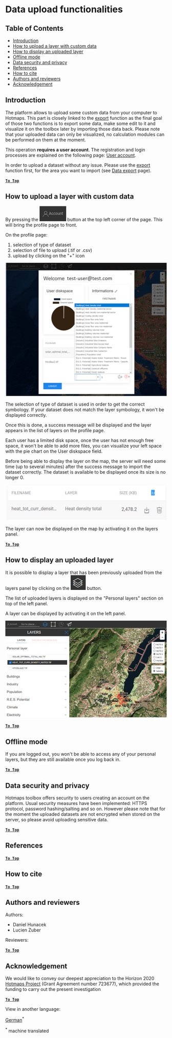 <h1>Data upload functionalities</h1>

## Table of Contents

- [Introduction](#introduction)
- [How to upload a layer with custom data](#how-to-upload-a-layer-with-custom-data)
- [How to display an uploaded layer](#how-to-display-an-uploaded-layer)
- [Offline mode](#offline-mode)
- [Data security and privacy](#data-security-and-privacy)
- [References](#references)
- [How to cite](#how-to-cite)
- [Authors and reviewers](#authors-and-reviewers)
- [Acknowledgement](#acknowledgement)

## Introduction

The platform allows to upload some custom data from your computer to Hotmaps. This part is closely linked to the [export](Data-export-functionalities) function as the final goal of those two functions is to export some data, make some edit to it and visualize it on the toolbox later by importing those data back. Please note that your uploaded data can only be visualized, no calculation modules can be performed on them at the moment.

This operation **requires a user account**. The registration and login processes are explained on the following page: [User account](Introduction-to-user-interface#Connect).

In order to upload a dataset without any issue. Please use the [export](Data-export-functionalities) function first, for the area you want to import (see [Data export](Data-export-functionalities) page).

[**`To Top`**](#table-of-contents)

## How to upload a layer with custom data

By pressing the ![account button](images/account-btn.png) button at the top left corner of the page. This will bring the profile page to front. 

On the profile page:

1. selection of type of dataset
2. selection of file to upload (.tif or .csv)
3. upload by clicking on the "+" icon

![profile page upload](images/profile-upload.png)

The selection of type of dataset is used in order to get the correct symbology. If your dataset does not match the layer symbology, it won't be displayed correctly.

Once this is done, a success message will be displayed and the layer appears in the list of layers on the profile page.

Each user has a limited disk space, once the user has not enough free space, it won't be able to add more files, you can visualize your left space with the pie chart on the User diskspace field.

Before being able to display the layer on the map, the server will need some time (up to several minutes) after the success message to import the dataset correctly. The dataset is available to be displayed once its size is no longer 0.

![upload_complete](images/upload_complete.png)

The layer can now be displayed on the map by activating it on the layers panel. 

[**`To Top`**](#table-of-contents)

## How to display an uploaded layer

It is possible to display a layer that has been previously uploaded from the layers panel by clicking on the ![layers button](images/layers-btn.png) button.

The list of uploaded layers is displayed on the "Personal layers" section on top of the left panel.

A layer can be displayed by activating it on the left panel.

![upload display layer](images/upload-layers.png)

[**`To Top`**](#table-of-contents)

## Offline mode

If you are logged out, you won't be able to access any of your personal layers, but they are still available once you log back in.

[**`To Top`**](#table-of-contents)

## Data security and privacy

Hotmaps toolbox offers security to users creating an account on the platform. Usual security measures have been implemented: HTTPS protocol, password hashing/salting and so on. However please note that for the moment the uploaded datasets are not encrypted when stored on the server, so please avoid uploading sensitive data. 

[**`To Top`**](#table-of-contents)

## References

[**`To Top`**](#table-of-contents)

## How to cite

[**`To Top`**](#table-of-contents)

## Authors and reviewers

Authors:

- Daniel Hunacek
- Lucien Zuber

Reviewers:

[**`To Top`**](#table-of-contents)

## Acknowledgement

We would like to convey our deepest appreciation to the Horizon 2020 [Hotmaps Project](https://www.hotmaps-project.eu) (Grant Agreement number 723677), which provided the funding to carry out the present investigation

[**`To Top`**](#table-of-contents)



<!--- THIS IS A SUPER UNIQUE IDENTIFIER -->

View in another language:

 [German](../de/Data-upload-functionalities)<sup>\*</sup> 

<sup>\*</sup> machine translated
